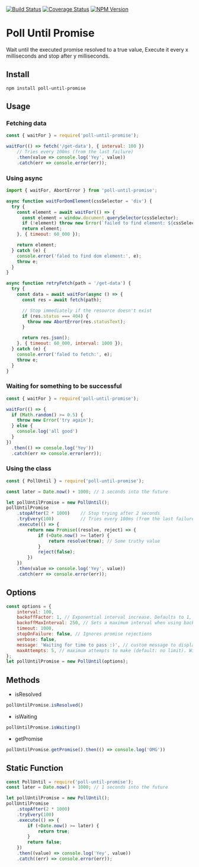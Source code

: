 [![Build Status][travis-image]][travis-url]
[![Coverage Status][coveralls-image]][coveralls-url]
[![NPM Version][npm-image]][npm-url]


# Poll Until Promise
Wait until the executed promise resolved to a true value,
Execute it every x milliseconds and stop after y milliseconds.


## Install
`npm install poll-until-promise`

## Usage

### Fetching data
```js
const { waitFor } = require('poll-until-promise');

waitFor(() => fetch('/get-data'), { interval: 100 })
    // Tries every 100ms (from the last failure)
    .then(value => console.log('Yey', value))
    .catch(err => console.error(err));

```

### Using async
```js
import { waitFor, AbortError } from 'poll-until-promise';

async function waitForDomElement(cssSelector = 'div') {
  try {
    const element = await waitFor(() => {
      const element = window.document.querySelector(cssSelector);
      if (!element) throw new Error(`failed to find element: ${cssSelector}`);
      return element;
    }, { timeout: 60_000 });

    return element;
  } catch (e) {
    console.error('faled to find dom element:', e);
    throw e;
  }
}

async function retryFetch(path = '/get-data') {
  try {
    const data = await waitFor(async () => {
      const res = await fetch(path);

      // Stop immediately if the resource doesn't exist
      if (res.status === 404) {
        throw new AbortError(res.statusText);
      }

      return res.json();
    }, { timeout: 60_000, interval: 1000 });
  } catch (e) {
    console.error('faled to fetch:', e);
    throw e;
  }
}
```


### Waiting for something to be successful
```js
const { waitFor } = require('poll-until-promise');

waitFor(() => {
  if (Math.random() >= 0.5) {
    throw new Error('try again');
  } else {
    console.log('all good')
  }
})
  .then(() => console.log('Yey'))
  .catch(err => console.error(err));
```

### Using the class
```js
const { PollUntil } = require('poll-until-promise');

const later = Date.now() + 1000; // 1 seconds into the future

let pollUntilPromise = new PollUntil();
pollUntilPromise
    .stopAfter(2 * 1000)    // Stop trying after 2 seconds
    .tryEvery(100)          // Tries every 100ms (from the last failure)
    .execute(() => {
        return new Promise((resolve, reject) => {
            if (+Date.now() >= later) {
                return resolve(true); // Some truthy value
            }
            reject(false);
        })
    })
    .then(value => console.log('Yey', value))
    .catch(err => console.error(err));

```


## Options
```js
const options = {
    interval: 100,
    backoffFactor: 1, // Exponential interval increase. Defaults to 1, which means no backoff
    backoffMaxInterval: 250, // Sets a maximum interval when using backoff. Defaults to the timeout value
    timeout: 1000,
    stopOnFailure: false, // Ignores promise rejections
    verbose: false,
    message: 'Waiting for time to pass :)', // custom message to display on failure
    maxAttempts: 5, // maximum attempts to make (default: no limit). Will still fail to wait if reaching timeout before attempts exhausted
};
let pollUntilPromise = new PollUntil(options);
```


## Methods

* isResolved
```js
pollUntilPromise.isResolved()
```

* isWaiting
```js
pollUntilPromise.isWaiting()
```

* getPromise
```js
pollUntilPromise.getPromise().then(() => console.log('OMG'))
```

## Static Function

```js
const PollUntil = require('poll-until-promise');
const later = Date.now() + 1000; // 1 seconds into the future

let pollUntilPromise = new PollUntil();
pollUntilPromise
    .stopAfter(2 * 1000)
    .tryEvery(100)
    .execute(() => {
        if (+Date.now() >= later) {
            return true;
        }
        return false;
    })
    .then((value) => console.log('Yey', value))
    .catch((err) => console.error(err));

```

[travis-url]: https://travis-ci.org/AlonMiz/poll-until-promise
[travis-image]: https://travis-ci.org/AlonMiz/poll-until-promise.svg?branch=master

[npm-url]: https://npmjs.org/package/poll-until-promise
[npm-image]: https://img.shields.io/npm/v/poll-until-promise.svg

[coveralls-url]: https://coveralls.io/github/AlonMiz/poll-until-promise
[coveralls-image]: https://img.shields.io/coveralls/AlonMiz/poll-until-promise.svg

